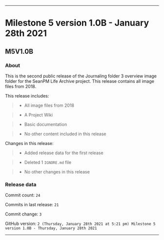 
***

# Milestone 5 version 1.0B - January 28th 2021

## M5V1.0B

### About

This is the second public release of the Journaling folder 3 overview image folder for the SeanPM Life Archive project. This release contains all image files from 2018.

This release includes:

> * All image files from 2018

> * A Project Wiki

> * Basic documentation

> * No other content included in this release

Changes in this release:

> * Added release data for the first release

> * Deleted 1 `IGNORE.md` file

> * No other changes in this release

### Release data

Commit count: `24`

Commits in last release: `21`

Commit change: `3`

GitHub version: `2 (Thursday, January 28th 2021 at 5:21 pm) Milestone 5 version 1.0B - Thursday, January 28th 2021`

***
